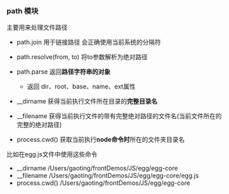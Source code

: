### path 模块
主要用来处理文件路径

- path.join 用于链接路径 会正确使用当前系统的分隔符
- path.resolve(from, to) 将to参数解析为绝对路径
- path.parse 返回**路径字符串的对象**
  - 返回 dir、root、base、name、ext属性

- __dirname 获得当前执行文件所在目录的**完整目录名**
- __filename 获得当前执行文件的带有完整绝对路径的文件名(当前文件所在的完整的绝对路径)
- process.cwd() 获取当前执行**node命令时**所在的文件夹目录名

比如在egg.js文件中使用这些命令
- __dirname  /Users/gaoting/frontDemos/JS/egg/egg-core
- __filename /Users/gaoting/frontDemos/JS/egg/egg-core/egg.js
- process.cwd() /Users/gaoting/frontDemos/JS/egg/egg-core